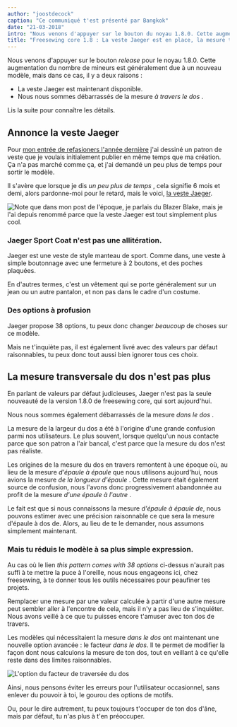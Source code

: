 ```yaml
---
author: "joostdecock"
caption: "Ce communiqué t'est présenté par Bangkok"
date: "21-03-2018"
intro: "Nous venons d'appuyer sur le bouton du noyau 1.8.0. Cette augmentation du nombre de mineurs est généralement due à un nouveau modèle, mais dans ce cas, il y a deux raisons :"
title: "Freesewing core 1.8 : La veste Jaeger est en place, la mesure transversale du dos est supprimée."
---
```



Nous venons d'appuyer sur le bouton *release* pour le noyau 1.8.0. Cette augmentation du nombre de mineurs est généralement due à un nouveau modèle, mais dans ce cas, il y a deux raisons :

 - La veste Jaeger [](/patterns/jaeger) est maintenant disponible.
 - Nous nous sommes débarrassés de la mesure *à travers le dos* .

Lis la suite pour connaître les détails.

## Annonce la veste Jaeger

Pour [mon entrée de refasioners l'année dernière](/blog/the-refashioners-2017/) j'ai dessiné un patron de veste que je voulais initialement publier en même temps que ma création. Ça n'a pas marché comme ça, et j'ai demandé un peu plus de temps pour sortir le modèle.

Il s'avère que lorsque je dis *un peu plus de temps* , cela signifie 6 mois et demi, alors pardonne-moi pour le retard, mais le voici, [la veste Jaeger](/designs/jaeger).

![Note que dans mon post de l'époque, je parlais du Blazer Blake, mais je l'ai depuis renommé parce que la veste Jaeger est tout simplement plus cool.](https://posts.freesewing.org/uploads/jaeger_1cb91a3cd3.jpg)



### Jaeger Sport Coat n'est pas une allitération.

Jaeger est une veste de style manteau de sport. Comme dans, une veste à simple boutonnage avec une fermeture à 2 boutons, et des poches plaquées.

En d'autres termes, c'est un vêtement qui se porte généralement sur un jean ou un autre pantalon, et non pas dans le cadre d'un costume.

### Des options à profusion

Jaeger propose 38 options, tu peux donc changer *beaucoup* de choses sur ce modèle.

Mais ne t'inquiète pas, il est également livré avec des valeurs par défaut raisonnables, tu peux donc tout aussi bien ignorer tous ces choix.

## La mesure transversale du dos n'est pas plus

En parlant de valeurs par défaut judicieuses, Jaeger n'est pas la seule nouveauté de la version 1.8.0 de freesewing core, qui sort aujourd'hui.

Nous nous sommes également débarrassés de la mesure *dans le dos* .

La mesure de la largeur du dos a été à l'origine d'une grande confusion parmi nos utilisateurs. Le plus souvent, lorsque quelqu'un nous contacte parce que son patron a l'air bancal, c'est parce que la mesure du dos n'est pas réaliste.

Les origines de la mesure du dos en travers remontent à une époque où, au lieu de la mesure *d'épaule à épaule* que nous utilisons aujourd'hui, nous avions la mesure *de la longueur d'épaule* . Cette mesure était également source de confusion, nous l'avons donc progressivement abandonnée au profit de la mesure *d'une épaule à l'autre* .

Le fait est que si nous connaissons la mesure *d'épaule à épaule de*, nous pouvons estimer avec une précision raisonnable ce que sera la mesure d'épaule à dos de. Alors, au lieu de te le demander, nous assumons simplement maintenant.

### Mais tu réduis le modèle à sa plus simple expression.

Au cas où le lien *this pattern comes with 38 options* ci-dessus n'aurait pas suffi à te mettre la puce à l'oreille, nous nous engageons ici, chez freesewing, à te donner tous les outils nécessaires pour peaufiner tes projets.

Remplacer une mesure par une valeur calculée à partir d'une autre mesure peut sembler aller à l'encontre de cela, mais il n'y a pas lieu de s'inquiéter. Nous avons veillé à ce que tu puisses encore t'amuser avec ton dos de travers.

Les modèles qui nécessitaient la mesure *dans le dos* ont maintenant une nouvelle option avancée : le facteur *dans le dos*. Il te permet de modifier la façon dont nous calculons la mesure de ton dos, tout en veillant à ce qu'elle reste dans des limites raisonnables.

![L'option du facteur de traversée du dos](https://posts.freesewing.org/uploads/acrossback_60791a4392.png)


Ainsi, nous pensons éviter les erreurs pour l'utilisateur occasionnel, sans enlever du pouvoir à toi, le gourou des options de motifs.

Ou, pour le dire autrement, tu peux toujours t'occuper de ton dos d'âne, mais par défaut, tu n'as plus à t'en préoccuper.

